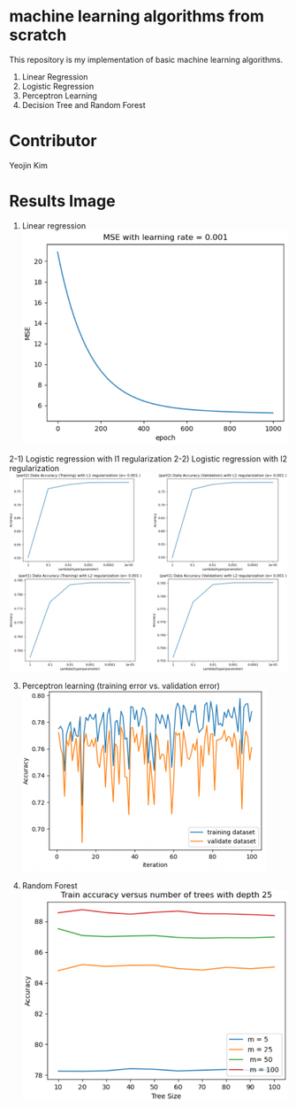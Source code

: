 # machine learning algorithms from scratch
This repository is my implementation of basic machine learning algorithms.

1) Linear Regression
2) Logistic Regression
3) Perceptron Learning
4) Decision Tree and Random Forest


# Contributor
Yeojin Kim


# Results Image 
1) Linear regression
![alt text](https://github.com/yeojinia/machine_learning_project/blob/main/Linear_Regression/linear_regression.png?raw=true)

2-1) Logistic regression with l1 regularization
2-2) Logistic regression with l2 regularization
![alt text](https://github.com/yeojinia/machine_learning_project/blob/main/Logistic_Regression/logistic_regression_l1.png?raw=true)
![alt text](https://github.com/yeojinia/machine_learning_project/blob/main/Logistic_Regression/logistic_regression_l2.png?raw=true)

3) Perceptron learning (training error vs. validation error)
![alt text](https://github.com/yeojinia/machine_learning_project/blob/main/Perceptron_Learning/perceptron_learning.png?raw=true)

4) Random Forest
![alt text](https://github.com/yeojinia/machine_learning_project/blob/main/Decision_Tree/random_forest.png?raw=true)
